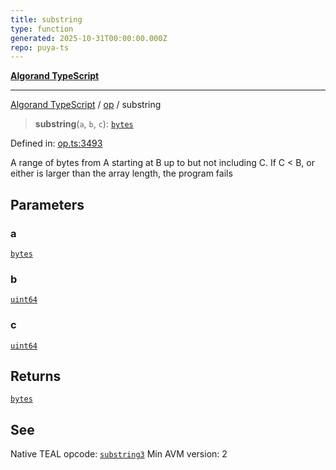 ```yaml
---
title: substring
type: function
generated: 2025-10-31T00:00:00.000Z
repo: puya-ts
---
```


[**Algorand TypeScript**](docs/_md/README)

---

[Algorand TypeScript](docs/_md/modules) / [op](/reference/algorand-typescript/api/op/readme/) / substring

> **substring**(`a`, `b`, `c`): [`bytes`](/reference/algorand-typescript/api/index/type-aliases/bytes/)

Defined in: [op.ts:3493](https://github.com/algorandfoundation/puya-ts/blob/main/packages/algo-ts/src/op.ts#L3493)

A range of bytes from A starting at B up to but not including C. If C < B, or either is larger than the array length, the program fails

## Parameters

### a

[`bytes`](/reference/algorand-typescript/api/index/type-aliases/bytes/)

### b

[`uint64`](/reference/algorand-typescript/api/index/type-aliases/uint64/)

### c

[`uint64`](/reference/algorand-typescript/api/index/type-aliases/uint64/)

## Returns

[`bytes`](/reference/algorand-typescript/api/index/type-aliases/bytes/)

## See

Native TEAL opcode: [`substring3`](https://dev.algorand.co/reference/algorand-teal/opcodes#substring3)
Min AVM version: 2
